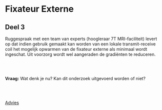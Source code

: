 # Fixateur Externe 

## Deel 3

Ruggespraak met een team van experts (hoogleraar 7T MRI-faciliteit) levert op
dat indien gebruik gemaakt kan worden van een lokale transmit-receive coil het
mogelijk opwarmen van de fixateur externe als minimaal wordt ingeschat. Uit
voorzorg wordt wel aangeraden de gradiënten te reduceren.

<br>
<br>

**Vraag:** Wat denk je nu? Kan dit onderzoek uitgevoerd worden of niet?

<br>
<br>

[Advies](advies.md)
